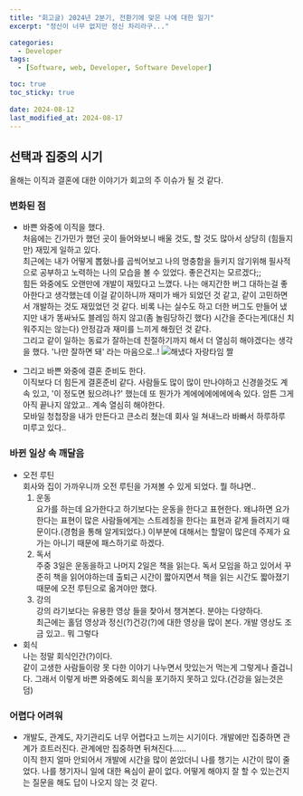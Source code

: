 ```yaml
---
title: "회고글) 2024년 2분기, 전환기에 맞은 나에 대한 일기"
excerpt: "정신이 너무 없지만 정신 차리라구..."

categories:
  - Developer
tags:
  - [Software, web, Developer, Software Developer]

toc: true
toc_sticky: true
 
date: 2024-08-12
last_modified_at: 2024-08-17
---   
```


## 선택과 집중의 시기
올해는 이직과 결혼에 대한 이야기가 회고의 주 이슈가 될 것 같다.

### 변화된 점
- 바쁜 와중에 이직을 했다.     
  처음에는 긴가민가 했던 곳이 들어와보니 배울 것도, 할 것도 많아서 상당히 (힘들지만) 재밌게 일하고 있다.     
  최근에는 내가 어떻게 뽑혔나를 곱씩어보고 나의 멍충함을 들키지 않기위해 필사적으로 공부하고 노력하는 나의 모습을 볼 수 있었다. 좋은건지는 모르겠다;;    
  힘든 와중에도 오랜만에 개발이 재밌다고 느꼈다. 나는 애지간한 버그 대하는걸 좋아한다고 생각했는데 이걸 같이하니까 재미가 배가 되었던 것 같고, 같이 고민하면서 개발하는 것도 재밌었던 것 같다. 비록 나는 실수도 하고 더한 버그도 만들어 냈지만 내가 똥싸놔도 블레임 하지 않고(좀 놀림당하긴 했다) 시간을 준다는게(대신 치워주지는 않는다) 안정감과 재미를 느끼게 해줬던 것 같다.     
  그리고 같이 일하는 동료가 잘하는데 친절하기까지 해서 더 열심히 해야겠다는 생각을 했다. '나만 잘하면 돼' 라는 마음으로..!
  ![해냈다 자랑타임 짤](https://github.com/user-attachments/assets/d9352d29-4fde-421c-9551-2bb015e1d4bf)    

- 그리고 바쁜 와중에 결혼 준비도 한다.    
  이직보다 더 힘든게 결혼준비 같다. 사람들도 많이 많이 만나야하고 신경쓸것도 계속 있고, '이 정도면 됬으려나?' 했는데 또 뭔가가 계에에에에에에속 있다. 암튼 그게 아직 끝나지 않았고.. 계속 열심히 해야한다.    
  모바일 청첩장을 내가 만든다고 큰소리 쳤는데 회사 일 쳐내느라 바빠서 하루하루 미루고 있다..

### 바뀐 일상 속 깨달음
- 오전 루틴    
  회사와 집이 가까우니까 오전 루틴을 가져볼 수 있게 되었다. 뭘 하냐면..    
  1. 운동    
    요가를 하는데 요가한다고 하기보다는 운동을 한다고 표현한다. 왜냐하면 요가한다는 표현이 많은 사람들에게는 스트레칭을 한다는 표현과 같게 들려지기 때문이다.(경험을 통해 알게되었다.) 이부분에 대해서는 할말이 많은데 주제가 요가는 아니기 때문에 패스하기로 하겠다.    
  1. 독서    
    주중 3일은 운동을하고 나머지 2일은 책을 읽는다. 독서 모임을 하고 있어서 꾸준히 책을 읽어야하는데 출퇴근 시간이 짧아지면서 책을 읽는 시간도 짧아졌기 때문에 오전 루틴으로 옮겨야만 했다.
  1. 강의     
    강의 라기보다는 유용한 영상 들을 찾아서 챙겨본다. 분야는 다양하다.    
    최근에는 홀덤 영상과 정신(?)건강(?)에 대한 영상을 많이 본다. 개발 영상도 조금 있고.. 뭐 그렇다
- 회식     
  나는 정말 회식인간(?)이다.     
  같이 고생한 사람들이랑 못 다한 이야기 나누면서 맛있는거 먹는게 그렇게나 즐겁니다. 그래서 이렇게 바쁜 와중에도 회식을 포기하지 못하고 있다.(건강을 잃는것은 덤)

### 어렵다 어려워
- 개발도, 관계도, 자기관리도 너무 어렵다고 느끼는 시기이다. 개발에만 집중하면 관계가 흐트러진다. 관계에만 집중하면 뒤쳐진다......          
  이직 한지 얼마 안되어서 개발에 시간을 많이 쏟았더니 나를 챙기는 시간이 많이 줄었다. 나를 챙기자니 일에 대한 욕심이 끝이 없다. 어떻게 해야지 잘 할 수 있는건지는 질문을 해도 답이 나오지 않는 것 같다.     